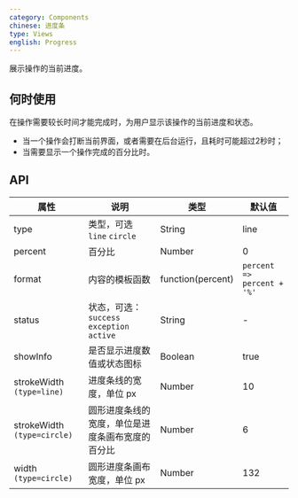 ```yaml
---
category: Components
chinese: 进度条
type: Views
english: Progress
---
```


展示操作的当前进度。

## 何时使用

在操作需要较长时间才能完成时，为用户显示该操作的当前进度和状态。

- 当一个操作会打断当前界面，或者需要在后台运行，且耗时可能超过2秒时；
- 当需要显示一个操作完成的百分比时。


## API

| 属性      | 说明           | 类型     | 默认值         |
|----------|---------------|----------|---------------|
| type     | 类型，可选 `line` `circle` | String   | line      |
| percent  | 百分比 | Number | 0 |
| format   | 内容的模板函数 | function(percent)   | `percent => percent + '%'` |
| status   | 状态，可选：`success` `exception` `active` | String   | - |
| showInfo | 是否显示进度数值或状态图标 | Boolean | true  |
| strokeWidth `(type=line)` | 进度条线的宽度，单位 px | Number | 10 |
| strokeWidth `(type=circle)` | 圆形进度条线的宽度，单位是进度条画布宽度的百分比 | Number | 6 |
| width `(type=circle)` | 圆形进度条画布宽度，单位 px | Number | 132 |
